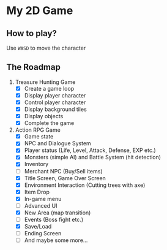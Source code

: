 # My 2D Game

## How to play?

Use `WASD` to move the character

## The Roadmap

1. Treasure Hunting Game
   - [x] Create a game loop
   - [x] Display player character
   - [x] Control player character
   - [x] Display background tiles
   - [x] Display objects
   - [x] Complete the game
2. Action RPG Game
   - [x] Game state
   - [x] NPC and Dialogue System
   - [x] Player status (Life, Level, Attack, Defense, EXP etc.)
   - [x] Monsters (simple AI) and Battle System (hit detection)
   - [x] Inventory
   - [ ] Merchant NPC (Buy/Sell items)
   - [x] Title Screen, Game Over Screen
   - [x] Environment Interaction (Cutting trees with axe)
   - [x] Item Drop
   - [x] In-game menu
   - [ ] Advanced UI
   - [x] New Area (map transition)
   - [ ] Events (Boss fight etc.)
   - [x] Save/Load
   - [ ] Ending Screen
   - [ ] And maybe some more...
